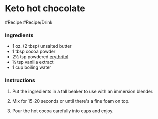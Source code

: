 
# Keto hot chocolate

#Recipe 
#Recipe/Drink 
### Ingredients

-   1 oz. (2 tbsp) unsalted butter
-   1 tbsp cocoa powder
-   2½ tsp powdered [erythritol](https://www.dietdoctor.com/low-carb/keto/sweeteners)
-   ¼ tsp vanilla extract
-   1 cup boiling water

### Instructions

1.  Put the ingredients in a tall beaker to use with an immersion blender.
    
2.  Mix for 15-20 seconds or until there's a fine foam on top.
    
3.  Pour the hot cocoa carefully into cups and enjoy.